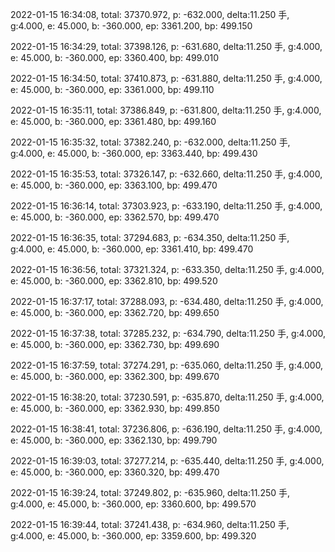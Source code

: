 2022-01-15 16:34:08, total: 37370.972, p: -632.000, delta:11.250 手, g:4.000, e: 45.000, b: -360.000, ep: 3361.200, bp: 499.150

2022-01-15 16:34:29, total: 37398.126, p: -631.680, delta:11.250 手, g:4.000, e: 45.000, b: -360.000, ep: 3360.400, bp: 499.010

2022-01-15 16:34:50, total: 37410.873, p: -631.880, delta:11.250 手, g:4.000, e: 45.000, b: -360.000, ep: 3361.000, bp: 499.110

2022-01-15 16:35:11, total: 37386.849, p: -631.800, delta:11.250 手, g:4.000, e: 45.000, b: -360.000, ep: 3361.480, bp: 499.160

2022-01-15 16:35:32, total: 37382.240, p: -632.000, delta:11.250 手, g:4.000, e: 45.000, b: -360.000, ep: 3363.440, bp: 499.430

2022-01-15 16:35:53, total: 37326.147, p: -632.660, delta:11.250 手, g:4.000, e: 45.000, b: -360.000, ep: 3363.100, bp: 499.470

2022-01-15 16:36:14, total: 37303.923, p: -633.190, delta:11.250 手, g:4.000, e: 45.000, b: -360.000, ep: 3362.570, bp: 499.470

2022-01-15 16:36:35, total: 37294.683, p: -634.350, delta:11.250 手, g:4.000, e: 45.000, b: -360.000, ep: 3361.410, bp: 499.470

2022-01-15 16:36:56, total: 37321.324, p: -633.350, delta:11.250 手, g:4.000, e: 45.000, b: -360.000, ep: 3362.810, bp: 499.520

2022-01-15 16:37:17, total: 37288.093, p: -634.480, delta:11.250 手, g:4.000, e: 45.000, b: -360.000, ep: 3362.720, bp: 499.650

2022-01-15 16:37:38, total: 37285.232, p: -634.790, delta:11.250 手, g:4.000, e: 45.000, b: -360.000, ep: 3362.730, bp: 499.690

2022-01-15 16:37:59, total: 37274.291, p: -635.060, delta:11.250 手, g:4.000, e: 45.000, b: -360.000, ep: 3362.300, bp: 499.670

2022-01-15 16:38:20, total: 37230.591, p: -635.870, delta:11.250 手, g:4.000, e: 45.000, b: -360.000, ep: 3362.930, bp: 499.850

2022-01-15 16:38:41, total: 37236.806, p: -636.190, delta:11.250 手, g:4.000, e: 45.000, b: -360.000, ep: 3362.130, bp: 499.790

2022-01-15 16:39:03, total: 37277.214, p: -635.440, delta:11.250 手, g:4.000, e: 45.000, b: -360.000, ep: 3360.320, bp: 499.470

2022-01-15 16:39:24, total: 37249.802, p: -635.960, delta:11.250 手, g:4.000, e: 45.000, b: -360.000, ep: 3360.600, bp: 499.570

2022-01-15 16:39:44, total: 37241.438, p: -634.960, delta:11.250 手, g:4.000, e: 45.000, b: -360.000, ep: 3359.600, bp: 499.320